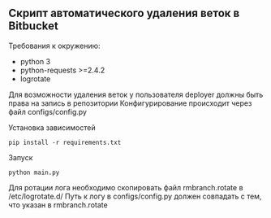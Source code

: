Скрипт автоматического удаления веток в Bitbucket
-------------------------------------------------

Требования к окружению:
- python 3
- python-requests >=2.4.2
- logrotate

Для возможности удаления веток у пользователя deployer должны быть права на запись в репозитории
Конфигурирование происходит через файл configs/config.py

Установка зависимостей
```
pip install -r requirements.txt
```

Запуск
```
python main.py
```

Для ротации лога необходимо скопировать файл rmbranch.rotate в /etc/logrotate.d/
Путь к логу в configs/config.py должен совпадать с тем, что указан в rmbranch.rotate
